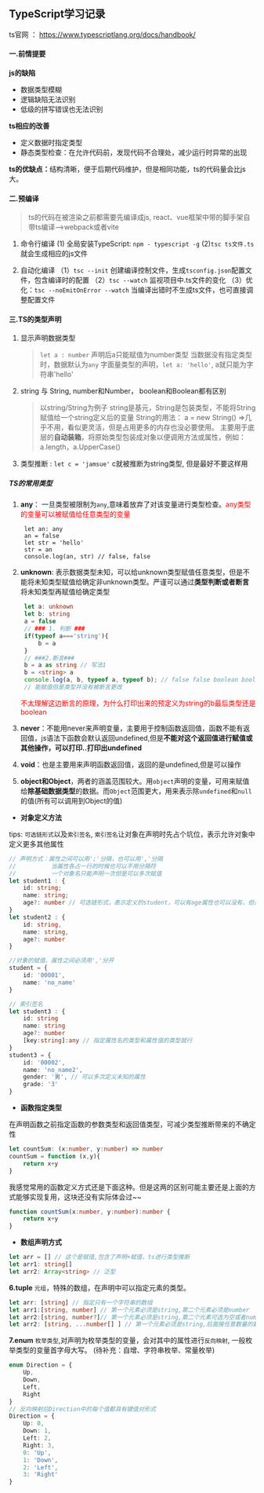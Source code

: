 ## TypeScript学习记录
 
 ts官网 ： https://www.typescriptlang.org/docs/handbook/

#### 一.前情提要
 <strong>js的缺陷</strong>
- 数据类型模糊  
- 逻辑缺陷无法识别 
- 低级的拼写错误也无法识别

 <strong>ts相应的改善</strong>
 - 定义数据时指定类型
 - 静态类型检查：在允许代码前，发现代码不合理处，减少运行时异常的出现
 
 <b>ts的优缺点：</b>结构清晰，便于后期代码维护，但是相同功能，ts的代码量会比js大。

 #### 二.预编译
 > ts的代码在被渲染之前都需要先编译成js, react、vue框架中带的脚手架自带ts编译-->webpack或者vite
 1. 命令行编译
    (1) 全局安装TypeScript: `npm - typescript -g`
    (2)`tsc ts文件.ts`就会生成相应的js文件

 2. 自动化编译
   （1）`tsc --init` 创建编译控制文件，生成`tsconfig.json`配置文件，包含编译时的配置
   （2）`tsc --watch` 监视项目中.ts文件的变化
   （3）优化：`tsc --noEmitOnError --watch` 当编译出错时不生成ts文件，也可直接调整配置文件

#### 三.TS的类型声明
1. 显示声明数据类型
   > `let a : number` 声明后a只能赋值为number类型
   >当数据没有指定类型时，数据默认为`any`
   >字面量类型的声明，`let a: 'hello'`, a就只能为字符串'hello'
2. string 与 String, number和Number， boolean和Boolean都有区别
   >以string/String为例子
   >string是基元，String是包装类型，不能将String赋值给一个string定义后的变量
   > String的用法： a = new String() =>几乎不用，看似更灵活，但是占用更多的内存也没必要使用。
   > 主要用于底层的**自动装箱**，将原始类型包装成对象以便调用方法或属性，例如：a.length，a.UpperCase()

3. 类型推断 : `let c = 'jamsue'`  c就被推断为string类型, 但是最好不要这样用
   
##### TS的常用类型
1. **any**： 一旦类型被限制为`any`,意味着放弃了对该变量进行类型检查。<font color='red'>any类型的变量可以被赋值给任意类型的变量</font>
   ```
    let an: any
    an = false
    let str = 'hello'
    str = an
    console.log(an, str) // false, false
   ```
2. **unknown**: 表示数据类型未知，可以给unknown类型赋值任意类型，但是不能将未知类型赋值给确定非unknown类型。严谨可以通过**类型判断或者断言**将未知类型再赋值给确定类型
   > 
   ```typescript
    let a: unknown
    let b: string
    a = false
    // ### 1. 判断 ###
    if(typeof a==='string'){
        b = a
    }
    // ###2.断言###
    b = a as string // 写法1
    b = <string> a
    console.log(a, b, typeof a, typeof b); // false false boolean boolean
    // 能赋值但是类型并没有被断言更改
   ```
   > 
   <font color='red'>不太理解这边断言的原理，为什么打印出来的预定义为string的b最后类型还是boolean</font>
3. **never**：不能用never来声明变量，主要用于控制函数返回值，函数不能有返回值，js语法下函数会默认返回undefined,但是**不能对这个返回值进行赋值或其他操作，可以打印..打印出undefined**
4. **void**：也是主要用来声明函数返回值，返回的是undefined,但是可以操作

5. **object和Object**，两者的涵盖范围较大。用`object`声明的变量，可用来赋值给**除基础数据类型**的数据。而`Object`范围更大，用来表示除`undefined`和`null`的值(所有可以调用到Object的值)
	

 - **对象定义方法**
 	
tips: `可选链形式`以及`索引签名`, `索引签名`让对象在声明时先占个坑位，表示允许对象中定义更多其他属性
```typescript
// 声明方式：属性之间可以用';'分隔，也可以用','分隔
//          当属性各占一行的时候也可以不用分隔符
//          一个对象名只能声明一次但是可以多次赋值
let student1 : {
    id: string;
    name: string;
    age?: number // 可选链形式，表示定义的student，可以有age属性也可以没有。但是上面两者必须要有
}
let student2 : {
    id: string,
    name: string,
    age?: number 
}

//对象的赋值，属性之间必须用','分开
student = {
	id: '00001',
	name: 'no_name'
}

// 索引签名
let student3 : {
    id: string
    name: string
    age?: number 
    [key:string]:any // 指定属性名的类型和属性值的类型就行
}
student3 = {
    id: '00002',
    name: 'no_name2',
    gender: '男', // 可以多次定义未知的属性
    grade: '3'
}
```

 - **函数指定类型**
 
在声明函数之前指定函数的参数类型和返回值类型，可减少类型推断带来的不确定性
```typescript
let countSum: (x:number, y:number) => number
countSum = function (x,y){
	return x+y
}
```
我感觉常用的函数定义方式还是下面这种。但是这两的区别可能主要还是上面的方式能够实现复用，这块还没有实际体会过~~
```typescript
function countSum(x:number, y:number):number {
    return x+y
}
```
- **数组声明方式**

```typescript
let arr = [] // 这个是赋值,包含了声明+赋值，ts进行类型推断
let arr1: string[]
let arr2: Array<string> // 泛型
```

**6.tuple**
`元组`，特殊的数组，在声明中可以指定元素的类型。

```typescript
let arr: [string] // 指定只有一个字符串的数组
let arr1:[string, number] // 第一个元素必须是string,第二个元素必须是number
let arr2:[string, number?]// 第一个元素必须是string,第二个元素可选为空或者number
let arr2: [string, ...number[] ] // 第一个元素必须是string,后面接任意数量的数字
```

**7.enum**
`枚举类型`,对声明为枚举类型的变量，会对其中的属性进行`反向映射`, 一般枚举类型的变量首字母大写。
(待补充：自增、字符串枚举、常量枚举)

```typescript
enum Direction = {
	Up,
	Down,
	Left,
	Right
}
// 反向映射后Direction中的每个值都具有键值对形式
Direction = {
	Up: 0,
	Down: 1,
	Left: 2,
	Right: 3,
	0: 'Up',
	1: 'Down',
	2: 'Left',
	3: 'Right'
}
```